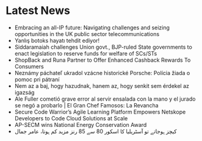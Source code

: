 # Latest News
-  Embracing an all-IP future: Navigating challenges and seizing opportunities in the UK public sector telecommunications
-  Yanlış botoks hayatı tehdit ediyor!
-  Siddaramaiah challenges Union govt., BJP-ruled State governments to enact legislation to reserve funds for welfare of SCs/STs
-  ShopBack and Runa Partner to Offer Enhanced Cashback Rewards To Consumers
-  Neznámy páchateľ ukradol vzácne historické Porsche: Polícia žiada o pomoc pri pátraní
-  Nem az a baj, hogy hazudnak, hanem az, hogy senkit sem érdekel az igazság
-  Ale Fuller cometió grave error al servir ensalada con la mano y el jurado se negó a probarlo | El Gran Chef Famosos: La Revancha
-  Secure Code Warrior’s Agile Learning Platform Empowers Netskope Developers to Code Cloud Solutions at Scale
-  AP-SECM wins National Energy Conservation Award
-  کیچز ہوجاتے تو آسٹریلیا کا اسکور 80 سے 85 رنز مزید کم ہوتا، عامر جمال
